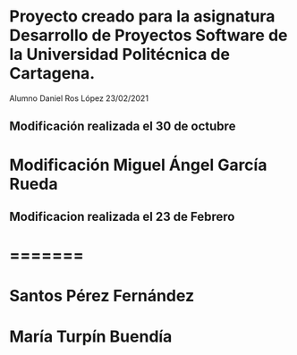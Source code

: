 # Proyecto creado para la asignatura Desarrollo de Proyectos Software de la Universidad Politécnica de Cartagena.


Alumno Daniel Ros López 23/02/2021


## Modificación realizada el 30 de octubre

# Modificación Miguel Ángel García Rueda

## Modificacion realizada el 23 de Febrero
=======
=======


# Santos Pérez Fernández

# María Turpín Buendía

